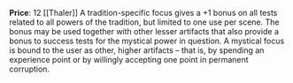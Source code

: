 **Price**: 12 [[Thaler]]
A tradition-specific focus gives a +1 bonus on all tests related to all powers of the tradition, but limited to one use per scene. The bonus may be used together with other lesser artifacts that also provide a bonus to success tests for the mystical power in question. A mystical focus is bound to the user as other, higher artifacts – that is, by spending an experience point or by willingly accepting one point in permanent corruption.